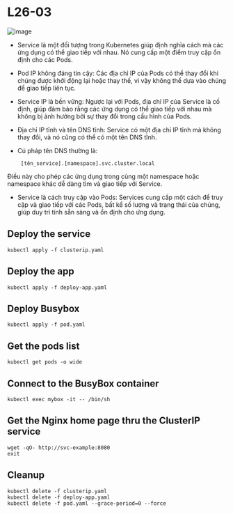 # L26-03

![image](https://github.com/user-attachments/assets/0deafbb1-6dec-4b63-ab18-aba4703d86f2)

- Service là một đối tượng trong Kubernetes giúp định nghĩa cách mà các ứng dụng có thể giao tiếp với nhau. Nó cung cấp một điểm truy cập ổn định cho các Pods.
- Pod IP không đáng tin cậy:
    Các địa chỉ IP của Pods có thể thay đổi khi chúng được khởi động lại hoặc thay thế, vì vậy không thể dựa vào chúng để giao tiếp liên tục.
- Service IP là bền vững:
    Ngược lại với Pods, địa chỉ IP của Service là cố định, giúp đảm bảo rằng các ứng dụng có thể giao tiếp với nhau mà không bị ảnh hưởng bởi sự thay đổi trong cấu hình của Pods.
- Địa chỉ IP tĩnh và tên DNS tĩnh:
    Service có một địa chỉ IP tĩnh mà không thay đổi, và nó cũng có thể có một tên DNS tĩnh.
- Cú pháp tên DNS thường là:

       [tên_service].[namespace].svc.cluster.local
       
Điều này cho phép các ứng dụng trong cùng một namespace hoặc namespace khác dễ dàng tìm và giao tiếp với Service.
- Service là cách truy cập vào Pods:
    Services cung cấp một cách để truy cập và giao tiếp với các Pods, bất kể số lượng và trạng thái của chúng, giúp duy trì tính sẵn sàng và ổn định cho ứng dụng.
  
## Deploy the service

    kubectl apply -f clusterip.yaml

## Deploy the app

    kubectl apply -f deploy-app.yaml

## Deploy Busybox

    kubectl apply -f pod.yaml

## Get the pods list

    kubectl get pods -o wide

## Connect to the BusyBox container

    kubectl exec mybox -it -- /bin/sh

## Get the Nginx home page thru the ClusterIP service

    wget -qO- http://svc-example:8080
    exit

## Cleanup

    kubectl delete -f clusterip.yaml
    kubectl delete -f deploy-app.yaml
    kubectl delete -f pod.yaml --grace-period=0 --force
